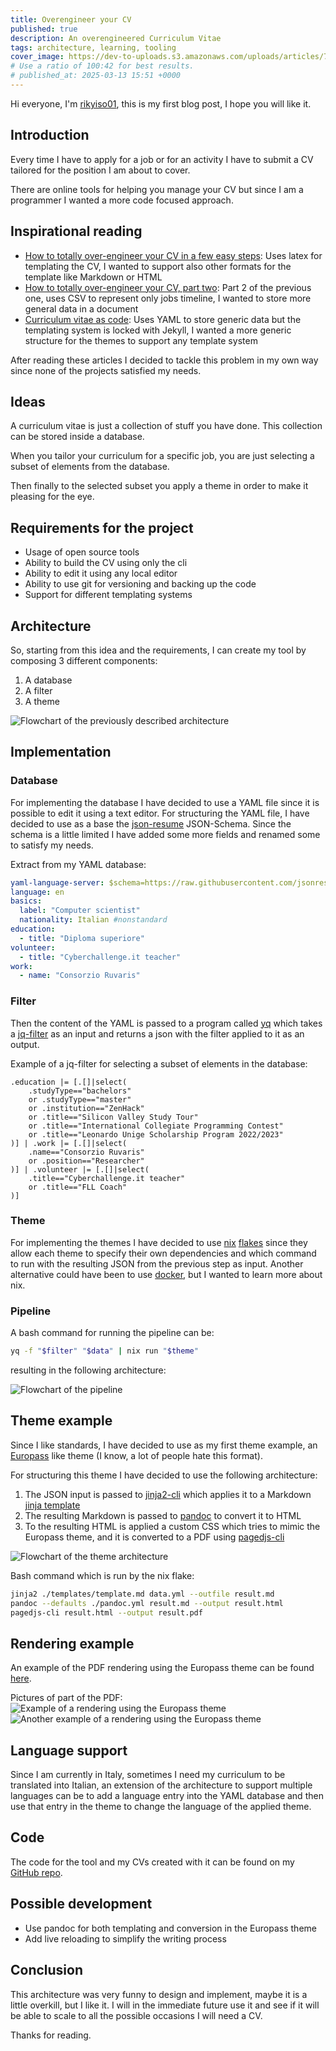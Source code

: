 ```yaml
---
title: Overengineer your CV
published: true
description: An overengineered Curriculum Vitae
tags: architecture, learning, tooling
cover_image: https://dev-to-uploads.s3.amazonaws.com/uploads/articles/7m8lf74czkq4t0qujp4n.png
# Use a ratio of 100:42 for best results.
# published_at: 2025-03-13 15:51 +0000
---
```


Hi everyone, I'm [rikyiso01](https://github.com/rikyiso01), this is my first blog post, I hope you will like it.

## Introduction

Every time I have to apply for a job or for an activity I have to submit a CV tailored for the position I am about to cover.

There are online tools for helping you manage your CV but since I am a programmer I wanted a more code focused approach.

## Inspirational reading

- [How to totally over-engineer your CV in a few easy steps](https://dev.to/jj/how-to-totally-over-engineer-your-cv-in-a-few-easy-steps-6ha):
    Uses latex for templating the CV, I wanted to support also other formats for the template like Markdown or HTML
- [How to totally over-engineer your CV, part two](https://dev.to/jj/how-to-totally-over-engineer-your-cv-part-two-1oip):
    Part 2 of the previous one, uses CSV to represent only jobs timeline, I wanted to store more general data in a document
- [Curriculum vitae as code](https://philippart-s.github.io/blog/articles/resume-as-code/):
    Uses YAML to store generic data but the templating system is locked with Jekyll,
    I wanted a more generic structure for the themes to support any template system

After reading these articles I decided to tackle this problem in my own way since none of the projects satisfied my needs.

## Ideas

A curriculum vitae is just a collection of stuff you have done. This collection can be stored inside a database.

When you tailor your curriculum for a specific job, you are just selecting a subset of elements from the database.

Then finally to the selected subset you apply a theme in order to make it pleasing for the eye.

## Requirements for the project

- Usage of open source tools
- Ability to build the CV using only the cli
- Ability to edit it using any local editor
- Ability to use git for versioning and backing up the code
- Support for different templating systems

## Architecture

So, starting from this idea and the requirements, I can create my tool by composing 3 different components:

1. A database
2. A filter
3. A theme

![Flowchart of the previously described architecture](https://dev-to-uploads.s3.amazonaws.com/uploads/articles/gw22hxqhycn2wail54ip.png)

## Implementation

### Database

For implementing the database I have decided to use a YAML file since it is possible to edit it using a text editor.
For structuring the YAML file, I have decided to use as a base the [json-resume](https://jsonresume.org/) JSON-Schema.
Since the schema is a little limited I have added some more fields and renamed some to satisfy my needs.

Extract from my YAML database:
```yml
yaml-language-server: $schema=https://raw.githubusercontent.com/jsonresume/resume-schema/master/schema.json
language: en
basics:
  label: "Computer scientist"
  nationality: Italian #nonstandard
education:
  - title: "Diploma superiore"
volunteer:
  - title: "Cyberchallenge.it teacher"
work:
  - name: "Consorzio Ruvaris"
```

### Filter

Then the content of the YAML is passed to a program called [yq](https://github.com/mikefarah/yq) which takes a [jq-filter](https://jqlang.org/) as an input and returns a json with the filter applied to it as an output.

Example of a jq-filter for selecting a subset of elements in the database:
```jq
.education |= [.[]|select(
    .studyType=="bachelors"
    or .studyType=="master"
    or .institution=="ZenHack"
    or .title=="Silicon Valley Study Tour"
    or .title=="International Collegiate Programming Contest"
    or .title=="Leonardo Unige Scholarship Program 2022/2023"
)] | .work |= [.[]|select(
    .name=="Consorzio Ruvaris"
    or .position=="Researcher"
)] | .volunteer |= [.[]|select(
    .title=="Cyberchallenge.it teacher"
    or .title=="FLL Coach"
)]
```

### Theme

For implementing the themes I have decided to use [nix](https://nixos.org/) [flakes](https://wiki.nixos.org/wiki/Flakes) since they allow each theme to specify their own dependencies and which command to run with the resulting JSON from the previous step as input.
Another alternative could have been to use [docker](https://www.docker.com/), but I wanted to learn more about nix.

### Pipeline

A bash command for running the pipeline can be:
```bash
yq -f "$filter" "$data" | nix run "$theme"
```
resulting in the following architecture:

![Flowchart of the pipeline](https://dev-to-uploads.s3.amazonaws.com/uploads/articles/muc7xs4vvmqqp07fciwu.png)

## Theme example

Since I like standards, I have decided to use as my first theme example, an [Europass](https://europass.europa.eu/en) like theme (I know, a lot of people hate this format).


For structuring this theme I have decided to use the following architecture:

1. The JSON input is passed to [jinja2-cli](https://github.com/mattrobenolt/jinja2-cli)
    which applies it to a Markdown [jinja template](https://jinja.palletsprojects.com/en/stable/templates/)
2. The resulting Markdown is passed to [pandoc](https://pandoc.org/) to convert it to HTML
3. To the resulting HTML is applied a custom CSS which tries to mimic the Europass theme,
    and it is converted to a PDF using [pagedjs-cli](https://www.npmjs.com/package/pagedjs-cli)

![Flowchart of the theme architecture](https://dev-to-uploads.s3.amazonaws.com/uploads/articles/62lqpmwhjyiubxmgukbw.png)

Bash command which is run by the nix flake:
```bash
jinja2 ./templates/template.md data.yml --outfile result.md
pandoc --defaults ./pandoc.yml result.md --output result.html
pagedjs-cli result.html --output result.pdf
```

## Rendering example

An example of the PDF rendering using the Europass theme can be found
[here](https://github.com/rikyiso01/cv/releases/download/internship/cv.pdf).

Pictures of part of the PDF:
![Example of a rendering using the Europass theme](https://dev-to-uploads.s3.amazonaws.com/uploads/articles/ozraziij0h88qnp3mgha.png)
![Another example of a rendering using the Europass theme](https://dev-to-uploads.s3.amazonaws.com/uploads/articles/rnn2zsvz8f9pgreip297.png)

## Language support

Since I am currently in Italy, sometimes I need my curriculum to be translated into Italian, an extension of the architecture to support multiple languages can be to add a language entry into the YAML database and then use that entry in the theme to change the language of the applied theme.

## Code

The code for the tool and my CVs created with it can be found on my [GitHub repo](https://github.com/rikyiso01/cv).

## Possible development

- Use pandoc for both templating and conversion in the Europass theme
- Add live reloading to simplify the writing process

## Conclusion

This architecture was very funny to design and implement, maybe it is a little overkill, but I like it.
I will in the immediate future use it and see if it will be able to scale to all the possible occasions I will need a CV.

Thanks for reading.
